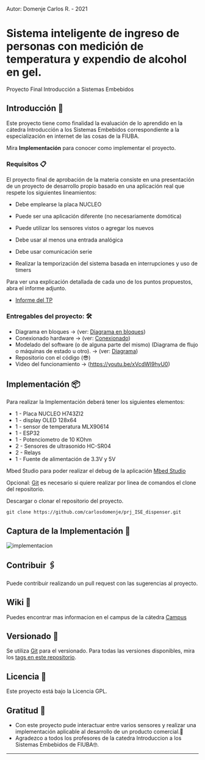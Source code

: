 Autor: Domenje Carlos R. - 2021

# Sistema inteligente de ingreso de personas con medición de temperatura y expendio de alcohol en gel.

Proyecto Final Introducción a Sistemas Embebidos


## Introducción 🚀

Este proyecto tiene como finalidad la evaluación de lo aprendido en la cátedra Introducción a los Sistemas Embebidos correspondiente a la especialización en internet de las cosas de la FIUBA. 



Mira **Implementación** para conocer como implementar el proyecto.


### Requisitos 📋

El proyecto final de aprobación de la materia consiste en una presentación de un proyecto de desarrollo propio basado en una aplicación real que respete los siguientes lineamientos:

* Debe emplearse la placa NUCLEO

* Puede ser una aplicación diferente (no necesariamente domótica)

* Puede utilizar los sensores vistos o agregar los nuevos

* Debe usar al menos una entrada analógica

* Debe usar comunicación serie 

* Realizar la temporización del sistema basada en interrupciones y uso de timers

Para ver una explicación detallada de cada uno de los puntos propuestos, abra el informe adjunto. 

* [Informe del TP](./informe.pdf)


### Entregables del proyecto: 🛠️

* Diagrama en bloques -> (ver: [Diagrama en bloques](./bloques.png))
* Conexionado hardware -> (ver: [Conexionado](./tp-diagrama.png))
* Modelado del software (o de alguna parte del mismo) (Diagrama de flujo o máquinas de estado u otro).
    -> (ver: [Diagrama](./diagramaFlujo.pdf))
* Repositorio con el código (😎)
* Video del funcionamiento -> (https://youtu.be/xVcdWI9hyU0)


## Implementación 📦

Para realizar la Implementación deberá tener los siguientes elementos:

* 1 - Placa NUCLEO H743ZI2
* 1 - display OLED 128x64
* 1 - sensor de temperatura MLX90614
* 1 - ESP32
* 1 - Potenciometro de 10 KOhm
* 2 - Sensores de ultrasonido HC-SR04
* 2 - Relays
* 1 - Fuente de alimentación de 3.3V y 5V

Mbed Studio para poder realizar el debug de la aplicación
[Mbed Studio](https://os.mbed.com/studio/) 

Opcional: 
[Git](https://git-scm.com/book/en/v2/Getting-Started-Installing-Git) es necesario si quiere realizar por linea de comandos el clone del repositorio.

Descargar o clonar el repositorio del proyecto.
```
git clone https://github.com/carlosdomenje/prj_ISE_dispenser.git

```

## Captura de la Implementación 📳️

![implementacion](./implementacion.png)


## Contribuir 🖇️

Puede contribuir realizando un pull request con las sugerencias al proyecto.

## Wiki 📖

Puedes encontrar mas informacion en el campus de la cátedra
[Campus](https://campus.fi.uba.ar/course/view.php?id=3312)

## Versionado 📌

Se utiliza [Git](https://git-scm.com/) para el versionado. Para todas las versiones disponibles, mira los [tags en este repositorio](https://github.com/carlosdomenje/prj_ISE_dispenser.git).


## Licencia 📄

Este proyecto está bajo la Licencia GPL.

## Gratitud 🎁

* Con este proyecto pude interactuar entre varios sensores y realizar una implementación aplicable al desarrollo de un producto comercial.📢
* Agradezco a todos los profesores de la catedra Introduccion a los Sistemas Embebidos de FIUBA🤓.


---
